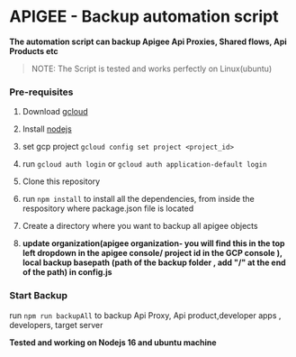 # APIGEE - Backup automation script

**The automation script can backup Apigee Api Proxies, Shared flows, Api Products etc**

> NOTE: The Script is tested and works perfectly on Linux(ubuntu)

### Pre-requisites

1. Download [gcloud](https://cloud.google.com/sdk/docs/install)

2. Install [nodejs](https://nodejs.org/)

3. set gcp project `gcloud config set project <project_id>`

4. run `gcloud auth login` or `gcloud auth application-default login`

5. Clone this repository

6. run `npm install` to install all the dependencies, from inside the respository where package.json file is located

7. Create a directory where you want to backup all apigee objects

8. **update organization(apigee organization- you will find this in the top left dropdown in the apigee console/ project id in the GCP console ), local backup basepath (path of the backup folder , add "/" at the end of the path) in config.js**

### Start Backup

run `npm run backupAll` to backup Api Proxy, Api product,developer apps , developers, target server

**Tested and working on Nodejs 16 and ubuntu machine**



